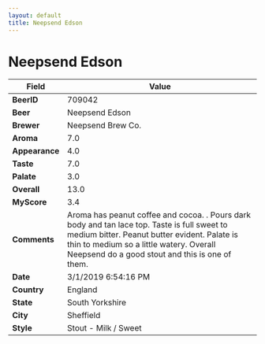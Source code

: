 ```yaml
---
layout: default
title: Neepsend Edson
---
```


# Neepsend Edson

| Field         | Value     |
|---------------|-----------|
| **BeerID** | 709042 |
| **Beer** | Neepsend Edson |
| **Brewer** | Neepsend Brew Co. |
| **Aroma** | 7.0 |
| **Appearance** | 4.0 |
| **Taste** | 7.0 |
| **Palate** | 3.0 |
| **Overall** | 13.0 |
| **MyScore** | 3.4 |
| **Comments** | Aroma has peanut coffee and cocoa. . Pours dark body and tan lace top. Taste is full sweet to medium bitter. Peanut butter evident. Palate is thin to medium so a little watery. Overall Neepsend do a good stout and this is one of them. |
| **Date** | 3/1/2019 6:54:16 PM |
| **Country** | England |
| **State** | South Yorkshire |
| **City** | Sheffield |
| **Style** | Stout - Milk / Sweet |
